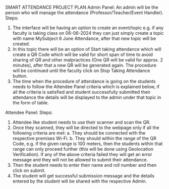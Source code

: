 SMART ATTENDANCE PROJECT PLAN
Admin Panel:
An admin will be the person who will manage the attendance (Professor/Teacher/Event Handler). 
Steps:
1.	The interface will be having an option to create an event/topic e.g. if any faculty is taking class on 06-06-2024 they can just simply create a topic with name MySubject 6 June Attendance, after that new topic will be created.
2.	In this topic there will be an option of Start taking attendance which will create a QR Code which will be valid for short span of time to avoid sharing of QR and other malpractices (One QR will be valid for approx. 2 minutes), after that a new QR will be generated again. The procedure will be continued until the faculty click on Stop Taking Attendance button.
3.	The time when the procedure of attendance is going on the students needs to follow the Attendee Panel criteria which is explained below, if all the criteria is satisfied and student successfully submitted their attendance the details will be displayed to the admin under that topic in the form of table.

Attendee Panel:
Steps:
1.	Attendee like student needs to use their scanner and scan the QR. 
2.	Once they scanned, they will be directed to the webpage only if all the following criteria are met:
a.	They should be connected with the respective premises Wi-Fi.
b.	They should within the range of the QR Code, e.g. if the given range is 100 meters, then the students within that range can only proceed further (this will be done using Geolocation Verification). 
If any of the above criteria failed they will get an error message and they will not be allowed to submit their attendance.
3.	Then the student needs to enter their name and roll number and then click on submit.
4.	The student will get successful submission message and the details entered by the student will be shared with the respective Admin.
